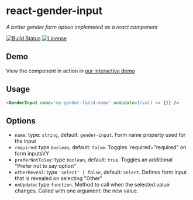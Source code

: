 # react-gender-input

_A better gender form option implemeted as a react component_

[![Build Status](https://travis-ci.org/ajgamble-milner/react-gender-input.svg?branch=master)](https://travis-ci.org/ajgamble-milner/react-gender-input)
[![License](https://img.shields.io/github/license/ajgamble-milner/react-gender-input.svg)](/LICENSE)

## Demo

View the component in action in [our interactive demo](https://ajgamble-milner.github.io/react-gender-input/)

## Usage

```html
<GenderInput name='my-gender-field-name' onUpdate={(val) => {}} />
```

## Options

- `name`: type: `string`, default: `gender-input`. Form name property used for the input
- `required`: type `boolean`, default: `false`. Toggles `required="required" on form inputsVY
- `preferNotToSay`: type `boolean`, default: `true`. Toggles an additional "Prefer not to say option"
- `otherReveal`: type `'select' | false`, default: `select`. Defines form input that is revealed on selecting "Other"
- `onUpdate`: type `function`. Method to call when the selected value changes. Called with one argument: the new value.
